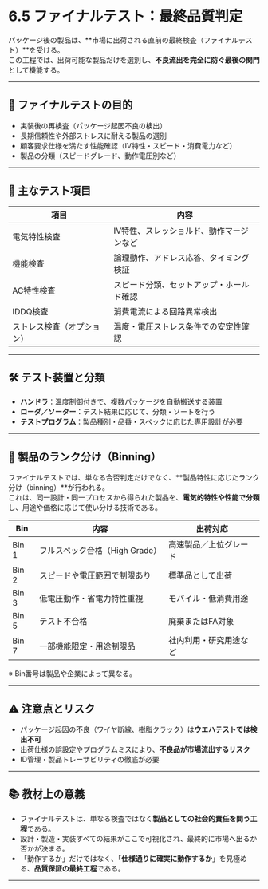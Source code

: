 # 6.5 ファイナルテスト：最終品質判定

パッケージ後の製品は、**市場に出荷される直前の最終検査（ファイナルテスト）**を受ける。  
この工程では、出荷可能な製品だけを選別し、**不良流出を完全に防ぐ最後の関門**として機能する。

---

## 🎯 ファイナルテストの目的

- 実装後の再検査（パッケージ起因不良の検出）
- 長期信頼性や外部ストレスに耐える製品の選別
- 顧客要求仕様を満たす性能確認（IV特性・スピード・消費電力など）
- 製品の分類（スピードグレード、動作電圧別など）

---

## 🧪 主なテスト項目

| 項目 | 内容 |
|------|------|
| 電気特性検査 | IV特性、スレッショルド、動作マージンなど |
| 機能検査 | 論理動作、アドレス応答、タイミング検証 |
| AC特性検査 | スピード分類、セットアップ・ホールド確認 |
| IDDQ検査 | 消費電流による回路異常検出 |
| ストレス検査（オプション） | 温度・電圧ストレス条件での安定性確認 |

---

## 🛠️ テスト装置と分類

- **ハンドラ**：温度制御付きで、複数パッケージを自動搬送する装置  
- **ローダ／ソーター**：テスト結果に応じて、分類・ソートを行う  
- **テストプログラム**：製品種別・品番・スペックに応じた専用設計が必要

---

## 🔁 製品のランク分け（Binning）

ファイナルテストでは、単なる合否判定だけでなく、**製品特性に応じたランク分け（binning）**が行われる。  
これは、同一設計・同一プロセスから得られた製品を、**電気的特性や性能で分類**し、用途や価格に応じて使い分ける技術である。

| Bin | 内容 | 出荷対応 |
|-----|------|----------|
| Bin 1 | フルスペック合格（High Grade） | 高速製品／上位グレード |
| Bin 2 | スピードや電圧範囲で制限あり | 標準品として出荷 |
| Bin 3 | 低電圧動作・省電力特性重視 | モバイル・低消費用途 |
| Bin 5 | テスト不合格 | 廃棄またはFA対象 |
| Bin 7 | 一部機能限定・用途制限品 | 社内利用・研究用途など |

※ Bin番号は製品や企業によって異なる。

---

## ⚠️ 注意点とリスク

- パッケージ起因の不良（ワイヤ断線、樹脂クラック）は**ウエハテストでは検出不可**
- 出荷仕様の誤設定やプログラムミスにより、**不良品が市場流出するリスク**
- ID管理・製品トレーサビリティの徹底が必要

---

## 📚 教材上の意義

- ファイナルテストは、単なる検査ではなく**製品としての社会的責任を問う工程**である。
- 設計・製造・実装すべての結果がここで可視化され、最終的に市場へ出るか否かが決まる。
- 「動作するか」だけではなく、「**仕様通りに確実に動作するか**」を見極める、**品質保証の最終工程**である。

---
